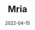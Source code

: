 ---
title: Mria
description: High-quality multipurpose Jekyll theme with a unique style and clean code.
image: '/assets/img/projects/mria-preview.jpg'
price: 59
home: https://jekyllthemes.io/theme/mria-multipurpose-jekyll-theme
demo: https://mria.netlify.app/
date: 2022-04-15
---